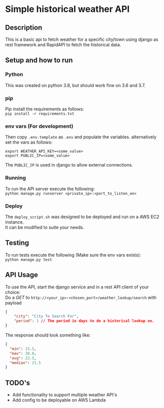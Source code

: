 # Simple historical weather API

## Description
This is a basic api to fetch weather for a specific city/town using django as rest framework and RapidAPI to fetch the historical data.

## Setup and how to run

### Python
This was created on python 3.8, but should work fine on 3.6 and 3.7.

### pip
Pip install the requirements as follows:  
`pip install -r requirements.txt`

### env vars (For development)
Then copy `.env.template` as `.env` and populate the variables.
alternatively set the vars as follows:  
```
export WEATHER_API_KEY=<some_value>
export PUBLIC_IP=<some_value>
```
The `PUBLIC_IP` is used in django to allow external connections.

### Running
To run the API server execute the following:  
`python manage.py runserver <private_ip>:<port_to_listen_on>`

### Deploy
The `deploy_script.sh` was designed to be deployed and run on a AWS EC2 instance.  
It can be modified to suite your needs.

## Testing
To run tests execute the following (Make sure the env vars exists):  
`python manage.py test`

## API Usage
To use the API, start the django service and in a rest API client of your choice:  
Do a *GET* to `http://<your_ip>:<chosen_port>/weather_lookup/search` with payload  
```json
{
    "city": "City To Search For",
    "period": 1 // The period in days to do a historical lookup on.
}
```
The response should look something like:  
```json
{
  "min": 15.5,
  "max": 30.0,
  "avg": 22.5,
  "median": 21.5
}
```

## TODO's
- Add functionality to support multiple weather API's
- Add config to be deployable on AWS Lambda
